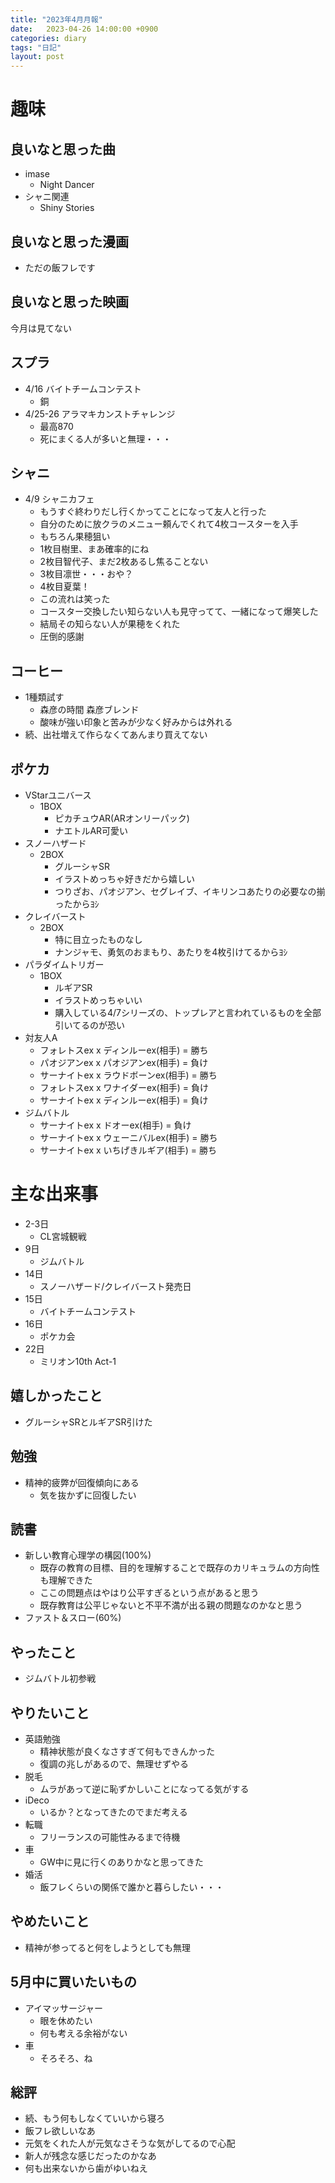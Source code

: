 ```yaml
---
title: "2023年4月月報"
date:   2023-04-26 14:00:00 +0900
categories: diary
tags: "日記"
layout: post
---
```


# 趣味

## 良いなと思った曲

* imase
  * Night Dancer
* シャニ関連
  * Shiny Stories

## 良いなと思った漫画

* ただの飯フレです

## 良いなと思った映画

今月は見てない

## スプラ

* 4/16 バイトチームコンテスト
  * 銅
* 4/25-26 アラマキカンストチャレンジ
  * 最高870
  * 死にまくる人が多いと無理・・・

## シャニ

* 4/9 シャニカフェ
  * もうすぐ終わりだし行くかってことになって友人と行った
  * 自分のために放クラのメニュー頼んでくれて4枚コースターを入手
  * もちろん果穂狙い
  * 1枚目樹里、まあ確率的にね
  * 2枚目智代子、まだ2枚あるし焦ることない
  * 3枚目凛世・・・おや？
  * 4枚目夏葉！
  * この流れは笑った
  * コースター交換したい知らない人も見守ってて、一緒になって爆笑した
  * 結局その知らない人が果穂をくれた
  * 圧倒的感謝

## コーヒー

* 1種類試す
  * 森彦の時間 森彦ブレンド
  * 酸味が強い印象と苦みが少なく好みからは外れる
* 続、出社増えて作らなくてあんまり買えてない

## ポケカ

* VStarユニバース
  * 1BOX
    * ピカチュウAR(ARオンリーパック)
    * ナエトルAR可愛い
* スノーハザード
  * 2BOX
    * グルーシャSR
    * イラストめっちゃ好きだから嬉しい
    * つりざお、パオジアン、セグレイブ、イキリンコあたりの必要なの揃ったからﾖｼ
* クレイバースト
  * 2BOX
    * 特に目立ったものなし
    * ナンジャモ、勇気のおまもり、あたりを4枚引けてるからﾖｼ
* パラダイムトリガー
  * 1BOX
    * ルギアSR
    * イラストめっちゃいい
    * 購入している4/7シリーズの、トップレアと言われているものを全部引いてるのが恐い
* 対友人A
  * フォレトスex x ディンルーex(相手) = 勝ち
  * パオジアンex x パオジアンex(相手) = 負け
  * サーナイトex x ラウドボーンex(相手) = 勝ち
  * フォレトスex x ワナイダーex(相手) = 負け
  * サーナイトex x ディンルーex(相手) = 負け
* ジムバトル
  * サーナイトex x ドオーex(相手) = 負け
  * サーナイトex x ウェーニバルex(相手) = 勝ち
  * サーナイトex x いちげきルギア(相手) = 勝ち

# 主な出来事

* 2-3日
  * CL宮城観戦
* 9日
  * ジムバトル
* 14日
  * スノーハザード/クレイバースト発売日
* 15日
  * バイトチームコンテスト
* 16日
  * ポケカ会
* 22日
  * ミリオン10th Act-1

## 嬉しかったこと

* グルーシャSRとルギアSR引けた

## 勉強

* 精神的疲弊が回復傾向にある
  * 気を抜かずに回復したい

## 読書

* 新しい教育心理学の構図(100%)
  * 既存の教育の目標、目的を理解することで既存のカリキュラムの方向性も理解できた
  * ここの問題点はやはり公平すぎるという点があると思う
  * 既存教育は公平じゃないと不平不満が出る親の問題なのかなと思う
* ファスト＆スロー(60%)

## やったこと

* ジムバトル初参戦

## やりたいこと

* 英語勉強
  * 精神状態が良くなさすぎて何もできんかった
  * 復調の兆しがあるので、無理せずやる
* 脱毛
  * ムラがあって逆に恥ずかしいことになってる気がする
* iDeco
  * いるか？となってきたのでまだ考える
* 転職
  * フリーランスの可能性みるまで待機
* 車
  * GW中に見に行くのありかなと思ってきた
* 婚活
  * 飯フレくらいの関係で誰かと暮らしたい・・・

## やめたいこと

* 精神が参ってると何をしようとしても無理

## 5月中に買いたいもの

* アイマッサージャー
  * 眼を休めたい
  * 何も考える余裕がない
* 車
  * そろそろ、ね

## 総評

* 続、もう何もしなくていいから寝ろ
* 飯フレ欲しいなあ
* 元気をくれた人が元気なさそうな気がしてるので心配
* 新人が残念な感じだったのかなあ
* 何も出来ないから歯がゆいねえ

